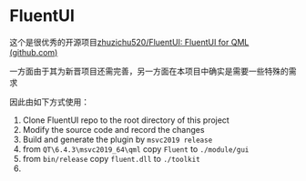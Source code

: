 # FluentUI

这个是很优秀的开源项目[zhuzichu520/FluentUI: FluentUI for QML (github.com)](https://github.com/zhuzichu520/FluentUI)



一方面由于其为新晋项目还需完善，另一方面在本项目中确实是需要一些特殊的需求

因此由如下方式使用：

1. Clone FluentUI repo to the root directory of this project
2. Modify the source code and record the changes
3. Build and generate the plugin by `msvc2019 release`
4. from `QT\6.4.3\msvc2019_64\qml` copy `Fluent` to `./module/gui`
5. from `bin/release` copy `fluent.dll` to `./toolkit`
6. 

